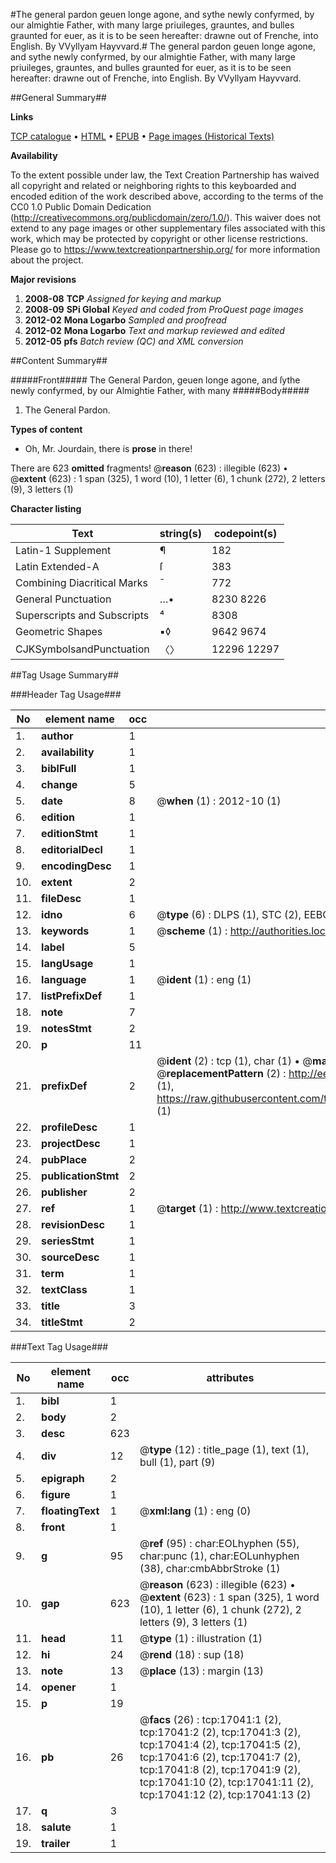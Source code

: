 #The general pardon geuen longe agone, and sythe newly confyrmed, by our almightie Father, with many large priuileges, grauntes, and bulles graunted for euer, as it is to be seen hereafter: drawne out of Frenche, into English. By VVyllyam Hayvvard.#
The general pardon geuen longe agone, and sythe newly confyrmed, by our almightie Father, with many large priuileges, grauntes, and bulles graunted for euer, as it is to be seen hereafter: drawne out of Frenche, into English. By VVyllyam Hayvvard.

##General Summary##

**Links**

[TCP catalogue](http://www.ota.ox.ac.uk/tcp/)  • 
[HTML](http://tei.it.ox.ac.uk/tcp/Texts-HTML/free/A02/A02875.html)  • 
[EPUB](http://tei.it.ox.ac.uk/tcp/Texts-EPUB/free/A02/A02875.epub) • 
[Page images (Historical Texts)](https://historicaltexts.jisc.ac.uk/eebo-99851750e)

**Availability**

To the extent possible under law, the Text Creation Partnership has waived all copyright and related or neighboring rights to this keyboarded and encoded edition of the work described above, according to the terms of the CC0 1.0 Public Domain Dedication (http://creativecommons.org/publicdomain/zero/1.0/). This waiver does not extend to any page images or other supplementary files associated with this work, which may be protected by copyright or other license restrictions. Please go to https://www.textcreationpartnership.org/ for more information about the project.

**Major revisions**

1. __2008-08__ __TCP__ *Assigned for keying and markup*
1. __2008-09__ __SPi Global__ *Keyed and coded from ProQuest page images*
1. __2012-02__ __Mona Logarbo__ *Sampled and proofread*
1. __2012-02__ __Mona Logarbo__ *Text and markup reviewed and edited*
1. __2012-05__ __pfs__ *Batch review (QC) and XML conversion*

##Content Summary##

#####Front#####
The General Pardon, geuen longe agone, and ſythe newly confyrmed, by our Almightie Father, with many
#####Body#####

1. The General Pardon.

**Types of content**

  * Oh, Mr. Jourdain, there is **prose** in there!

There are 623 **omitted** fragments! 
 @__reason__ (623) : illegible (623)  •  @__extent__ (623) : 1 span (325), 1 word (10), 1 letter (6), 1 chunk (272), 2 letters (9), 3 letters (1)

**Character listing**


|Text|string(s)|codepoint(s)|
|---|---|---|
|Latin-1 Supplement|¶|182|
|Latin Extended-A|ſ|383|
|Combining             Diacritical Marks|̄|772|
|General Punctuation|…•|8230 8226|
|Superscripts             and Subscripts|⁴|8308|
|Geometric Shapes|▪◊|9642 9674|
|CJKSymbolsandPunctuation|〈〉|12296 12297|

##Tag Usage Summary##

###Header Tag Usage###

|No|element name|occ|attributes|
|---|---|---|---|
|1.|__author__|1||
|2.|__availability__|1||
|3.|__biblFull__|1||
|4.|__change__|5||
|5.|__date__|8| @__when__ (1) : 2012-10 (1)|
|6.|__edition__|1||
|7.|__editionStmt__|1||
|8.|__editorialDecl__|1||
|9.|__encodingDesc__|1||
|10.|__extent__|2||
|11.|__fileDesc__|1||
|12.|__idno__|6| @__type__ (6) : DLPS (1), STC (2), EEBO-CITATION (1), PROQUEST (1), VID (1)|
|13.|__keywords__|1| @__scheme__ (1) : http://authorities.loc.gov/ (1)|
|14.|__label__|5||
|15.|__langUsage__|1||
|16.|__language__|1| @__ident__ (1) : eng (1)|
|17.|__listPrefixDef__|1||
|18.|__note__|7||
|19.|__notesStmt__|2||
|20.|__p__|11||
|21.|__prefixDef__|2| @__ident__ (2) : tcp (1), char (1)  •  @__matchPattern__ (2) : ([0-9\-]+):([0-9IVX]+) (1), (.+) (1)  •  @__replacementPattern__ (2) : http://eebo.chadwyck.com/downloadtiff?vid=$1&page=$2 (1), https://raw.githubusercontent.com/textcreationpartnership/Texts/master/tcpchars.xml#$1 (1)|
|22.|__profileDesc__|1||
|23.|__projectDesc__|1||
|24.|__pubPlace__|2||
|25.|__publicationStmt__|2||
|26.|__publisher__|2||
|27.|__ref__|1| @__target__ (1) : http://www.textcreationpartnership.org/docs/. (1)|
|28.|__revisionDesc__|1||
|29.|__seriesStmt__|1||
|30.|__sourceDesc__|1||
|31.|__term__|1||
|32.|__textClass__|1||
|33.|__title__|3||
|34.|__titleStmt__|2||


###Text Tag Usage###

|No|element name|occ|attributes|
|---|---|---|---|
|1.|__bibl__|1||
|2.|__body__|2||
|3.|__desc__|623||
|4.|__div__|12| @__type__ (12) : title_page (1), text (1), bull (1), part (9)|
|5.|__epigraph__|2||
|6.|__figure__|1||
|7.|__floatingText__|1| @__xml:lang__ (1) : eng (0)|
|8.|__front__|1||
|9.|__g__|95| @__ref__ (95) : char:EOLhyphen (55), char:punc (1), char:EOLunhyphen (38), char:cmbAbbrStroke (1)|
|10.|__gap__|623| @__reason__ (623) : illegible (623)  •  @__extent__ (623) : 1 span (325), 1 word (10), 1 letter (6), 1 chunk (272), 2 letters (9), 3 letters (1)|
|11.|__head__|11| @__type__ (1) : illustration (1)|
|12.|__hi__|24| @__rend__ (18) : sup (18)|
|13.|__note__|13| @__place__ (13) : margin (13)|
|14.|__opener__|1||
|15.|__p__|19||
|16.|__pb__|26| @__facs__ (26) : tcp:17041:1 (2), tcp:17041:2 (2), tcp:17041:3 (2), tcp:17041:4 (2), tcp:17041:5 (2), tcp:17041:6 (2), tcp:17041:7 (2), tcp:17041:8 (2), tcp:17041:9 (2), tcp:17041:10 (2), tcp:17041:11 (2), tcp:17041:12 (2), tcp:17041:13 (2)|
|17.|__q__|3||
|18.|__salute__|1||
|19.|__trailer__|1||
